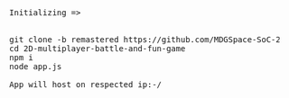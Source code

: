 <pre>
   Initializing =>
   

   git clone -b remastered https://github.com/MDGSpace-SoC-2023/2D-multiplayer-battle-and-fun-game.git
   cd 2D-multiplayer-battle-and-fun-game
   npm i
   node app.js

   App will host on respected ip:-/

</pre>
